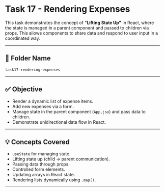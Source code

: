 # Task 17 - Rendering Expenses

This task demonstrates the concept of **"Lifting State Up"** in React, where the state is managed in a parent component and passed to children via props. This allows components to share data and respond to user input in a coordinated way.

---

## 📁 Folder Name

`task17-rendering-expenses`

---

## ✅ Objective

- Render a dynamic list of expense items.
- Add new expenses via a form.
- Manage state in the parent component (`App.jsx`) and pass data to children.
- Demonstrate unidirectional data flow in React.

---

## 💡 Concepts Covered

- `useState` for managing state.
- Lifting state up (child → parent communication).
- Passing data through props.
- Controlled form elements.
- Updating arrays in React state.
- Rendering lists dynamically using `.map()`.

---


